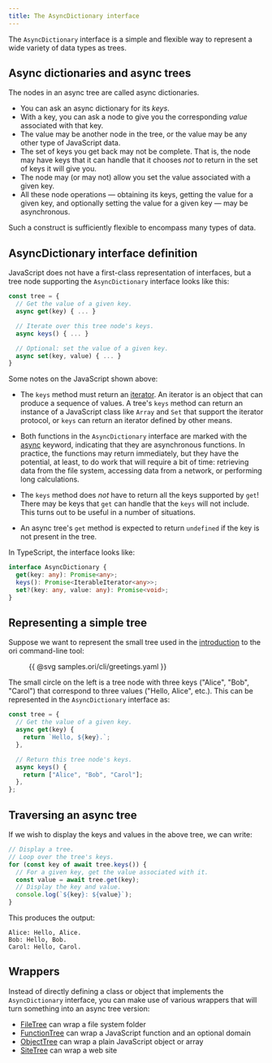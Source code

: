 ```yaml
---
title: The AsyncDictionary interface
---
```


The `AsyncDictionary` interface is a simple and flexible way to represent a wide variety of data types as trees.

## Async dictionaries and async trees

The nodes in an async tree are called async dictionaries.

- You can ask an async dictionary for its _keys_.
- With a key, you can ask a node to give you the corresponding _value_ associated with that key.
- The value may be another node in the tree, or the value may be any other type of JavaScript data.
- The set of keys you get back may not be complete. That is, the node may have keys that it can handle that it chooses _not_ to return in the set of keys it will give you.
- The node may (or may not) allow you set the value associated with a given key.
- All these node operations — obtaining its keys, getting the value for a given key, and optionally setting the value for a given key — may be asynchronous.

Such a construct is sufficiently flexible to encompass many types of data.

## AsyncDictionary interface definition

JavaScript does not have a first-class representation of interfaces, but a tree node supporting the `AsyncDictionary` interface looks like this:

```js
const tree = {
  // Get the value of a given key.
  async get(key) { ... }

  // Iterate over this tree node's keys.
  async keys() { ... }

  // Optional: set the value of a given key.
  async set(key, value) { ... }
}
```

Some notes on the JavaScript shown above:

- The `keys` method must return an [iterator](https://developer.mozilla.org/en-US/docs/Web/JavaScript/Reference/Iteration_protocols#the_iterator_protocol). An iterator is an object that can produce a sequence of values. A tree's `keys` method can return an instance of a JavaScript class like `Array` and `Set` that support the iterator protocol, or `keys` can return an iterator defined by other means.

- Both functions in the `AsyncDictionary` interface are marked with the [async](https://developer.mozilla.org/en-US/docs/Web/JavaScript/Reference/Statements/async_function) keyword, indicating that they are asynchronous functions. In practice, the functions may return immediately, but they have the potential, at least, to do work that will require a bit of time: retrieving data from the file system, accessing data from a network, or performing long calculations.

- The `keys` method does _not_ have to return all the keys supported by `get`! There may be keys that `get` can handle that the `keys` will not include. This turns out to be useful in a number of situations.

- An async tree's `get` method is expected to return `undefined` if the key is not present in the tree.

In TypeScript, the interface looks like:

```ts
interface AsyncDictionary {
  get(key: any): Promise<any>;
  keys(): Promise<IterableIterator<any>>;
  set?(key: any, value: any): Promise<void>;
}
```

## Representing a simple tree

Suppose we want to represent the small tree used in the [introduction](/cli/) to the ori command-line tool:

<figure>
{{ @svg samples.ori/cli/greetings.yaml }}
</figure>

The small circle on the left is a tree node with three keys ("Alice", "Bob", "Carol") that correspond to three values ("Hello, Alice", etc.). This can be represented in the `AsyncDictionary` interface as:

```js
const tree = {
  // Get the value of a given key.
  async get(key) {
    return `Hello, ${key}.`;
  },

  // Return this tree node's keys.
  async keys() {
    return ["Alice", "Bob", "Carol"];
  },
};
```

## Traversing an async tree

If we wish to display the keys and values in the above tree, we can write:

```js
// Display a tree.
// Loop over the tree's keys.
for (const key of await tree.keys()) {
  // For a given key, get the value associated with it.
  const value = await tree.get(key);
  // Display the key and value.
  console.log(`${key}: ${value}`);
}
```

This produces the output:

```console
Alice: Hello, Alice.
Bob: Hello, Bob.
Carol: Hello, Carol.
```

## Wrappers

Instead of directly defining a class or object that implements the `AsyncDictionary` interface, you can make use of various wrappers that will turn something into an async tree version:

- [FileTree](FileTree.html) can wrap a file system folder
- [FunctionTree](FunctionTree.html) can wrap a JavaScript function and an optional domain
- [ObjectTree](ObjectTree.html) can wrap a plain JavaScript object or array
- [SiteTree](SiteTree.html) can wrap a web site
